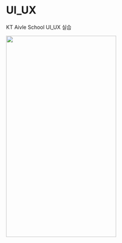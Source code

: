 # UI_UX
KT Aivle School UI_UX 실습

<img src="https://user-images.githubusercontent.com/55547933/175545918-68766b59-18f2-4ebb-aea0-73292a811937.gif" width="300" height="550" />
